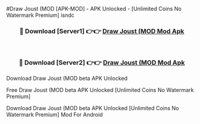 #Draw Joust (MOD [APK-MOD] - APK Unlocked - [Unlimited Coins No Watermark Premium] isndc



<div align="center">

<h3>🔴 Download [Server1] 👉👉 <a href="https://momento.my/?title=Draw_Joust_(MOD">Draw Joust (MOD Mod Apk</a></h3><br>

<h3>🔴 Download [Server2] 👉👉 <a href="https://momento.my/?title=Draw_Joust_(MOD">Draw Joust (MOD Mod Apk</a></h3>
</div>



Download Draw Joust (MOD beta APK Unlocked

Free Draw Joust (MOD beta APK Unlocked [Unlimited Coins No Watermark Premium]

Download Draw Joust (MOD beta APK Unlocked [Unlimited Coins No Watermark Premium] Mod For Android

